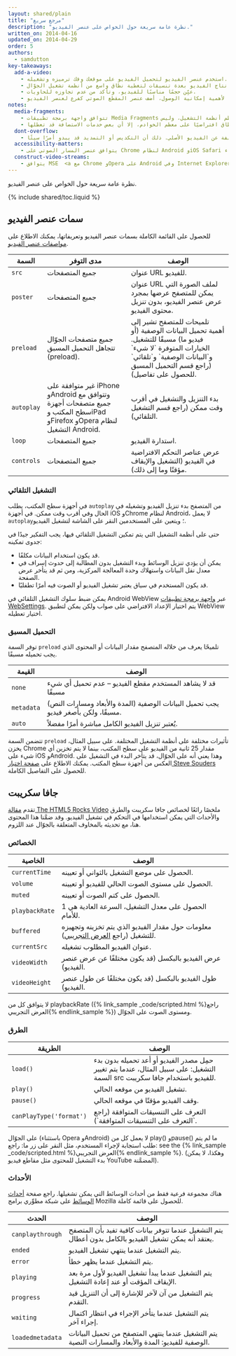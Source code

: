 ```yaml
---
layout: shared/plain
title: "مرجع سريع"
description: "نظرة عامة سريعة حول الخواص على عنصر الفيديو."
written_on: 2014-04-16
updated_on: 2014-04-29
order: 5
authors:
  - samdutton
key-takeaways:
  add-a-video:
    - استخدم عنصر الفيديو لتحميل الفيديو على موقعك وفك ترميزه وتشغيله.
    - اهتم بإنتاج الفيديو بعدة تنسيقات لتغطية نطاق واسع من أنظمة تشغيل الجوّال.
    - عيِّن حجمًا مناسبًا للفيديو، وتأكد من عدم تجاوزه للحاويات.
    - نظرًا لأهمية إمكانية الوصول، أضف عنصر المقطع الصوتي كفرع لعنصر الفيديو.
notes:
  media-fragments:
    - تتوافق واجهة برمجة تطبيقات Media Fragments مع معظم أنظمة التشغيل، وليس iOS.
    - تأكد من أن طلبات النطاق متوافقة مع خادمك. يتم تمكين طلبات النطاق افتراضيًا على معظم الخوادم، إلا أن بعض خدمات الاستضافة قد تعطلها.
  dont-overflow:
    - لا تفرض حجمًا للعنصر قد يؤدي إلى نسبة عرض إلى ارتفاع مختلفة عن الفيديو الأصلي. ذلك أن التكديس أو التمديد قد يبدو أمرًا سيئًا.
  accessibility-matters:
    - يتوافق عنصر المسار الصوتي على Chrome لنظام Android وiOS Safari وجميع المتصفحات الحالية على سطح المكتب باستثناء Firefox (راجع <a href="http://caniuse.com/track" title="حالة التوافق مع عنصر المسار الصوتي">caniuse.com/track</a>). هناك عدة ترميزات بوليفيل متاحة كذلك. نوصي باستخدام <a href='//www.delphiki.com/html5/playr/' title='Playr track element polyfill'>Playr</a> أو <a href='//captionatorjs.com/' title='Captionator track'>Captionator</a>.
  construct-video-streams:
    - يتوافق MSE  <a مع Chrome وOpera على Android وفي Internet Explorer 11 وChrome لجهاز سطح المكتب، مع تخطيط الدعم لـ href='http://wiki.mozilla.org/Platform/MediaSourceExtensions' title='Firefox Media Source Extensions implementation timeline'>Firefox</a>.
---
```


<p class="intro">
  نظرة عامة سريعة حول الخواص على عنصر الفيديو.
</p>

{% include shared/toc.liquid %}


## سمات عنصر الفيديو

للحصول على القائمة الكاملة بسمات عنصر الفيديو وتعريفاتها، يمكنك الاطلاع على [مواصفات عنصر الفيديو](//www.w3.org/TR/html5/embedded-content-0.html#the-video-element).

<table class="mdl-data-table mdl-js-data-table">
  <thead>
      <th>السمة</th>
      <th>مدى التوفر</th>
      <th>الوصف</th>
  </thead>
  <tbody>
    <tr>
      <td data-th="السمة"><code>src</code></td>
      <td data-th="مدى التوفر">جميع المتصفحات</td>
      <td data-th="الوصف">عنوان URL للفيديو.</td>
    </tr>
    <tr>
      <td data-th="السمة"><code>poster</code></td>
      <td data-th="مدى التوفر">جميع المتصفحات</td>
      <td data-th="الوصف">عنوان URL لملف الصورة التي يمكن للمتصفح عرضها بمجرد عرض عنصر الفيديو، بدون تنزيل محتوى الفيديو.</td>
    </tr>
    <tr>
      <td data-th="السمة"><code>preload</code></td>
      <td data-th="مدى التوفر">جميع متصفحات الجوّال تتجاهل التحميل المسبق (preload).</td>
      <td data-th="الوصف">تلميحات للمتصفح تشير إلى أهمية تحميل البيانات الوصفية (أو فيديو ما) مسبقًا للتشغيل. الخيارات المتوفرة `لا شيء` و`البيانات الوصفية` و`تلقائي` (راجع قسم التحميل المسبق للحصول على تفاصيل). </td>
    </tr>
    <tr>
      <td data-th="السمة"><code>autoplay</code></td>
      <td data-th="مدى التوفر">غير متوافقة على iPhone وAndroid وتتوافق مع جميع متصفحات أجهزة سطح المكتب وiPad وFirefox وOpera لنظام التشغيل Android.</td>
      <td data-th="Description">بدء التنزيل والتشغيل في أقرب وقت ممكن (راجع قسم التشغيل التلقائي). </td>
    </tr>
    <tr>
      <td data-th="السمة"><code>loop</code></td>
      <td data-th="مدى التوفر">جميع المتصفحات</td>
      <td data-th="الوصف">استدارة الفيديو.</td>
    </tr>
    <tr>
      <td data-th="السمة"><code>controls</code></td>
      <td data-th="مدى التوفر">جميع المتصفحات</td>
      <td data-th="الوصف">عرض عناصر التحكم الافتراضية في الفيديو (التشغيل والإيقاف مؤقتًا وما إلى ذلك).</td>
    </tr>
  </tbody>
</table>

### التشغيل التلقائي

في أجهزة سطح المكتب، يطلب `autoplay` من المتصفح بدء تنزيل الفيديو وتشغيله في الحال وفي أقرب وقت ممكن. في أجهزة iOS وChrome لنظام Android، لا يعمل `autoplay`؛ ويتعين على المستخدمين النقر على الشاشة لتشغيل الفيديو.

حتى على أنظمة التشغيل التي يتم تمكين التشغيل التلقائي فيها، يجب التفكير جيدًا في جدوى تمكينه:

* قد يكون استخدام البيانات مكلفًا.
* يمكن أن يؤدي تنزيل الوسائط وبدء التشغيل بدون المطالبة إلى حدوث إسراف في معدل نقل البيانات واستهلاك وحدة المعالجة المركزية، ومن ثم قد يتأخر عرض الصفحة.
* قد يكون المستخدم في سياق يعتبر تشغيل الفيديو أو الصوت فيه أمرًا تطفليًا.

يمكن ضبط سلوك التشغيل التلقائي في Android WebView عبر [واجهة برمجة تطبيقات WebSettings](//developer.android.com/reference/android/webkit/WebSettings.html#setMediaPlaybackRequiresUserGesture(boolean)).
يتم اختيار الإعداد الافتراضي على صواب ولكن يمكن لتطبيق WebView اختيار تعطيله.

### التحميل المسبق

توفر السمة `preload` تلميحًا يعرف من خلاله المتصفح مقدار البيانات أو المحتوى الذي يجب تحميله مسبقًا.

<table class="mdl-data-table mdl-js-data-table">
  <thead>
    <tr>
      <th>القيمة</th>
      <th>الوصف</th>
    </tr>
  </thead>
  <tbody>
    <tr>
      <td data-th="القيمة"><code>none</code></td>
      <td data-th="الوصف">قد لا يشاهد المستخدم مقطع الفيديو &ndash; عدم تحميل أي شيء مسبقًا</td>
    </tr>
    <tr>
      <td data-th="القيمة"><code>metadata</code></td>
      <td data-th="الوصف">يجب تحميل البيانات الوصفية (المدة والأبعاد ومسارات النص) مسبقًا، ولكن بأصغر فيديو.</td>
    </tr>
    <tr>
      <td data-th="القيمة"><code>auto</code></td>
      <td data-th="الوصف">يُعتبر تنزيل الفيديو الكامل مباشرة أمرًا مفضلاً.</td>
    </tr>
  </tbody>
</table>

تتضمن السمة `preload` تأثيرات مختلفة على أنظمة التشغيل المختلفة.
على سبيل المثال، يخزن Chrome مقدار 25 ثانية من الفيديو على سطح المكتب، بينما لا يتم تخزين أي شيء على iOS وAndroid. وهذا يعني أنه على الجوّال، قد يتأخر البدء في التشغيل على العكس من أجهزة سطح المكتب. يمكنك الاطلاع على [صفحة اختبار Steve Souders](//stevesouders.com/tests/mediaevents.php) للحصول على التفاصيل الكاملة.

## جافا سكريبت

تقدم [مقالة The HTML5 Rocks Video](//www.html5rocks.com/en/tutorials/video/basics/#toc-javascript) ملخصًا رائعًا لخصائص جافا سكريبت والطرق والأحداث التي يمكن استخدامها في التحكم في تشغيل الفيديو. وقد ضمَّنا هذا المحتوى هنا، مع تحديثه بالمخاوف المتعلقة بالجوّال عند اللزوم.

### الخصائص

<table class="mdl-data-table mdl-js-data-table">
  <thead>
    <th>الخاصية</th>
      <th>الوصف</th>
  </thead>
  <tbody>
    <tr>
      <td data-th="الخاصية"><code>currentTime</code></td>
      <td data-th="الوصف">الحصول على موضع التشغيل بالثواني أو تعيينه.</td>
    </tr>
    <tr>
      <td data-th="الخاصية"><code>volume</code></td>
      <td data-th="الوصف">الحصول على مستوى الصوت الحالي للفيديو أو تعيينه.</td>
    </tr>
    <tr>
      <td data-th="الخاصية"><code>muted</code></td>
      <td data-th="الوصف">الحصول على كتم الصوت أو تعيينه.</td>
    </tr>
    <tr>
      <td data-th="الخاصية"><code>playbackRate</code></td>
      <td data-th="الوصف">الحصول على معدل التشغيل، السرعة العادية هي 1 للأمام.</td>
    </tr>
    <tr>
      <td data-th="الخاصية"><code>buffered</code></td>
      <td data-th="الوصف">معلومات حول مقدار الفيديو الذي يتم تخزينه وتجهيزه للتشغيل (راجع <a href="http://people.mozilla.org/~cpearce/buffered-demo.html" title="Demo displaying amount of buffered video in a canvas element">العرض التجريبي</a>).</td>
    </tr>
    <tr>
      <td data-th="الخاصية"><code>currentSrc</code></td>
      <td data-th="الوصف">عنوان الفيديو المطلوب تشغيله.</td>
    </tr>
    <tr>
      <td data-th="الخاصية"><code>videoWidth</code></td>
      <td data-th="الوصف">عرض الفيديو بالبكسل (قد يكون مختلفًا عن عرض عنصر الفيديو).</td>
    </tr>
    <tr>
      <td data-th="الخاصية"><code>videoHeight</code></td>
      <td data-th="الوصف">طول الفيديو بالبكسل (قد يكون مختلفًا عن طول عنصر الفيديو).</td>
    </tr>
  </tbody>
</table>

لا يتوافق كل من playbackRate ({% link_sample _code/scripted.html %}راجع العرض التجريبي{% endlink_sample %}) ومستوى الصوت على الجوّال.

### الطرق

<table class="mdl-data-table mdl-js-data-table">
  <thead>
    <th>الطريقة</th>
    <th>الوصف</th>
  </thead>
  <tbody>
    <tr>
      <td data-th="الطريقة"><code>load()</code></td>
      <td data-th="الوصف">حمِل مصدر الفيديو أو أعد تحميله بدون بدء التشغيل: على سبيل المثال، عندما يتم تغيير السمة src للفيديو باستخدام جافا سكريبت.</td>
    </tr>
    <tr>
      <td data-th="الطريقة"><code>play()</code></td>
      <td data-th="الوصف">تشغيل الفيديو من موقعه الحالي.</td>
    </tr>
    <tr>
      <td data-th="الطريقة"><code>pause()</code></td>
      <td data-th="الوصف">وقف الفيديو مؤقتًا في موقعه الحالي.</td>
    </tr>
    <tr>
      <td data-th="الطريقة"><code>canPlayType('format')</code></td>
      <td data-th="الوصف">التعرف على التنسيقات المتوافقة (راجع `التعرف على التنسيقات المتوافقة`).</td>
    </tr>
  </tbody>
</table>

على الجوّال (باستثناء Opera وAndroid) لا يعمل كل من play() وpause() ما لم
يتم طلب استجابة لإجراء المستخدم، مثل النقر على زر ما: راجع: see the {% link_sample _code/scripted.html %}العرض التجريبي{% endlink_sample %}. (وهكذا، لا يمكن بدء التشغيل للمحتوى مثل مقاطع فيديو YouTube المضمَّنة).

### الأحداث

هناك مجموعة فرعية فقط من أحداث الوسائط التي يمكن تشغيلها. راجع صفحة [أحداث الوسائط](//developer.mozilla.org/docs/Web/Guide/Events/Media_events) على شبكة مطوِّري برامج Mozilla للحصول على قائمة كاملة.

<table class="mdl-data-table mdl-js-data-table">
  <thead>
    <th>الحدث</th>
      <th>الوصف</th>
  </thead>
  <tbody>
    <tr>
      <td data-th="الحدث"><code>canplaythrough</code></td>
      <td data-th="الوصف">يتم التشغيل عندما تتوفر بيانات كافية تفيد بأن المتصفح يعتقد أنه يمكن تشغيل الفيديو بالكامل بدون أعطال.</td>
    </tr>
    <tr>
      <td data-th="الحدث"><code>ended</code></td>
      <td data-th="الوصف">يتم التشغيل عندما ينتهي تشغيل الفيديو.</td>
    </tr>
    <tr>
      <td data-th="الحدث"><code>error</code></td>
      <td data-th="الوصف">يتم التشغيل عندما يظهر خطأ.</td>
    </tr>
    <tr>
      <td data-th="الحدث"><code>playing</code></td>
      <td data-th="الوصف">يتم التشغيل عندما يبدأ تشغيل الفيديو لأول مرة بعد الإيقاف المؤقت أو عند إعادة التشغيل.</td>
    </tr>
    <tr>
      <td data-th="الحدث"><code>progress</code></td>
      <td data-th="الوصف">يتم التشغيل من آن لآخر للإشارة إلى أن التنزيل قيد التقدم.</td>
    </tr>
    <tr>
      <td data-th="الحدث"><code>waiting</code></td>
      <td data-th="الوصف">يتم التشغيل عندما يتأخر الإجراء في انتظار اكتمال إجراء آخر.</td>
    </tr>
    <tr>
      <td data-th="الحدث"><code>loadedmetadata</code></td>
      <td data-th="الوصف">يتم التشغيل عندما ينتهي المتصفح من تحميل البيانات الوصفية للفيديو: المدة والأبعاد والمسارات النصية.</td>
    </tr>
  </tbody>
</table>



